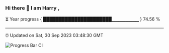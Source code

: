 ### Hi there 👋 I am Harry , 

⏳ Year progress { ██████████████████████▁▁▁▁▁▁▁▁ } 74.56 %

---

⏰ Updated on Sat, 30 Sep 2023 03:48:30 GMT

![Progress Bar CI](https://github.com/duykhang68/duykhang68/workflows/Progress%20Bar%20CI/badge.svg)
